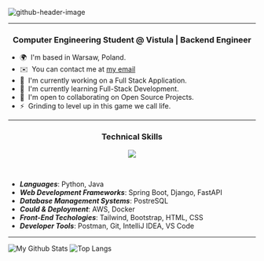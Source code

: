 ![github-header-image](https://github.com/izzatkarimov/izzatkarimov/assets/108251704/3fe24189-6838-4ede-a2a4-04219b5624d4)

<hr>
<h3 align="center">
<b> Computer Engineering Student @ Vistula | Backend Engineer </b>
  <br/>
</h3>

* 🌍  I'm based in Warsaw, Poland.
  <br>
* ✉️  You can contact me at [my email](mailto:izzatcodes@gmail.com)
  <br>
* 🚀  I'm currently working on a Full Stack Application.
  <br>
* 🧠  I'm currently learning Full-Stack Development.
  <br>
* 🤝  I'm open to collaborating on Open Source Projects.
  <br>
* ⚡  Grinding to level up in this game we call life.

<hr>
<h3 align="center">
  <b> Technical Skills </b>
</h3>

<p align="center">
  <a href="https://skillicons.dev">
    <img src="https://skillicons.dev/icons?i=python,java,spring,django,fastapi,postgres,aws,docker,tailwind,bootstrap,css,html,postman,git,idea,vscode&perline=8" />
  </a>
</p>

<br>

  - **_Languages_**: Python, Java
  - **_Web Development Frameworks_**: Spring Boot, Django, FastAPI
  - **_Database Management Systems_**: PostreSQL
  - **_Could & Deployment_**: AWS, Docker
  - **_Front-End Techologies_**: Tailwind, Bootstrap, HTML, CSS
  - **_Developer Tools_**: Postman, Git, IntelliJ IDEA, VS Code

---

![My Github Stats](https://github-readme-stats.vercel.app/api?username=izzatkarimov&show_icons=true&theme=ambient_gradient)
![Top Langs](https://github-readme-stats.vercel.app/api/top-langs/?username=izzatkarimov&layout=compact)
